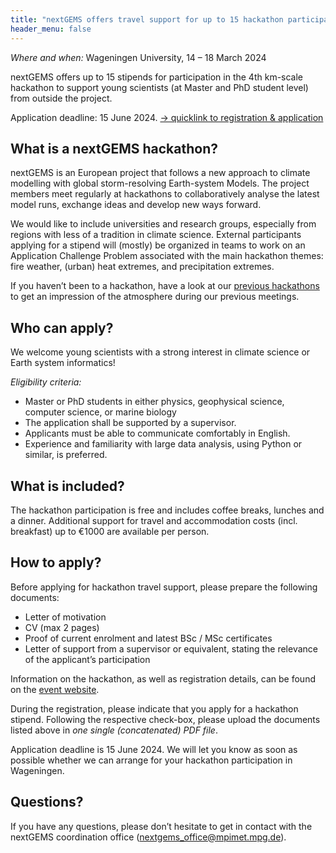```yaml
---
title: "nextGEMS offers travel support for up to 15 hackathon participants"
header_menu: false
---
```


*Where and when:* Wageningen University, 14 – 18 March 2024

nextGEMS offers up to 15 stipends for participation in the 4th km-scale hackathon to support young scientists (at Master and PhD student level) from outside the project.

Application deadline: 15 June 2024.
[-> quicklink to registration & application](https://events.mpimet.mpg.de/e/hazard-hackathon)

## What is a nextGEMS hackathon?

nextGEMS is an European project that follows a new approach to climate modelling with global storm-resolving Earth-system Models. The project members meet regularly at hackathons to collaboratively analyse the latest model runs, exchange ideas and develop new ways forward.

We would like to include universities and research groups, especially from regions with less of a tradition in climate science. External participants applying for a stipend will (mostly) be organized in teams to work on an Application Challenge Problem associated with the main hackathon themes: fire weather, (urban) heat extremes, and precipitation extremes.
<!-- , this time related to fisheries. nextGEMS scientists, as well as experts from the fisheries field, will supervise and support those teams. -->

If you haven’t been to a hackathon, have a look at our [previous hackathons](https://nextgems-h2020.eu/hackathon/) to get an impression of the atmosphere during our previous meetings.

## Who can apply?

We welcome young scientists with a strong interest in climate science or Earth system informatics!

*Eligibility criteria:*

- Master or PhD students in either physics, geophysical science, computer science, or marine biology
- The application shall be supported by a supervisor.
- Applicants must be able to communicate comfortably in English.
- Experience and familiarity with large data analysis, using Python or similar, is preferred.

## What is included?

The hackathon participation is free and includes coffee breaks, lunches and a dinner. Additional support for travel and accommodation costs (incl. breakfast) up to €1000 are available per person.


## How to apply?

Before applying for hackathon travel support, please prepare the following documents:

- Letter of motivation
- CV (max 2 pages)
- Proof of current enrolment and latest BSc / MSc certificates
- Letter of support from a supervisor or equivalent, stating the relevance of the applicant’s participation

Information on the hackathon, as well as registration details, can be found on the [event website](https://events.mpimet.mpg.de/e/hazard-hackathon).

During the registration, please indicate that you apply for a hackathon stipend. Following the respective check-box, please upload the documents listed above in *one single (concatenated) PDF file*.

Application deadline is 15 June 2024.
We will let you know as soon as possible whether we can arrange for your hackathon participation in Wageningen.

## Questions?

If you have any questions, please don’t hesitate to get in contact with the nextGEMS coordination office (nextgems_office@mpimet.mpg.de).
